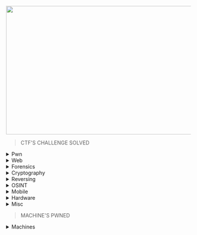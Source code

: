 <p align="center">
<img src="https://user-images.githubusercontent.com/70703371/213686933-43b20745-effa-4e3d-a091-ec0ac292018f.png" width="900" height="350">
</p>


> CTF'S CHALLENGE SOLVED

<details>
<br>
<summary> Pwn </summary>

|No.|Challenge's name|
|:-:|:--------------:|
|1. |[racecar](https://github.com/Bread-Yolk/hackthebox/blob/a814c1dfaa72a1abf52784da7ac51b469e3db73d/Categories/Pwn/racecar/README.md)|
|2. |[You know 0xDiablos](https://github.com/Bread-Yolk/hackthebox/blob/a814c1dfaa72a1abf52784da7ac51b469e3db73d/Categories/Pwn/You%20know%200xDiablos/README.md)|
|3. |[Jeeves](https://github.com/Bread-Yolk/hackthebox/blob/1c2a6a60df107c5f729c0a68cd1d4764bb921aba/Categories/Pwn/Jeeves/README.md)|
|4. |[Space pirate: Entrypoint](https://github.com/Bread-Yolk/hackthebox/blob/c79b78b6e4b55ab702583374b11a2772d7976fc5/Categories/Pwn/Space%20pirate:%20Entrypoint/README.md)|
|5. |[Reg](https://github.com/Bread-Yolk/hackthebox/blob/d88aa1b00cf41672ef139801617536ea6975210e/Categories/Pwn/Reg/README.md)|
|6. |[Space pirate: Going Deeper](https://github.com/Bread-Yolk/hackthebox/blob/99949fc45a7834dddfa5242d2de7581813344f00/Categories/Pwn/Space%20pirate:%20Going%20Deeper/README.md)|
|7. |[Bat Computer](https://github.com/Bread-Yolk/hackthebox/blob/7a0efe3bbcdc21c5b1e7ba55be02299f87d1c917/Categories/Pwn/Bat%20Computer/README.md)|
|8. |[Blacksmith](https://github.com/Bread-Yolk/hackthebox/blob/95c93c68e41d3d0820f2ea693c150933468ee482/Categories/Pwn/Blacksmith/README.md)|
|9. |[Shooting star](https://github.com/Bread-Yolk/hackthebox/blob/1d2ddc3cc0c80f0e45c777a0985b3f2fc1ed92ff/Categories/Pwn/Shooting%20star/README.md)|
|10. |[HTB Console](https://github.com/Bread-Yolk/hackthebox/blob/63d9e2d283e818dc42212c552e9b8c431c74cfea/Categories/Pwn/HTB%20Console/README.md)|
|11. |[Optimistic](https://github.com/Bread-Yolk/hackthebox/blob/e82f419e546cd71ea5e634f98d0f364253440168/Categories/Pwn/Optimistic/README.md)|


</details>


<details>
<br>
<summary> Web </summary>

|No.|Challenge's name|
|:-:|:--------------:|
|1. |[Templated](https://github.com/Bread-Yolk/hackthebox/blob/a814c1dfaa72a1abf52784da7ac51b469e3db73d/Categories/Web/Templated/README.md)|
|2. |[LoveTok](https://github.com/Bread-Yolk/hackthebox/blob/cb1ab3178ae25ac00c807a0a89dc3a2c6428270d/Categories/Web/LoveTok/README.md)|
|3. |[Phonebook](https://github.com/Bread-Yolk/hackthebox/blob/2cbf3f75fbf7fb0f6a3003be39ba2393d018ddd0/Categories/Web/Phonebook/README.md)|
|4. |[Spookifier](https://github.com/Bread-Yolk/hackthebox/blob/10f6b0f4f6b6a06aa068365c134a030a1738ed08/Categories/Web/Spookifier/README.md)|
|5. |[looking glass](https://github.com/Bread-Yolk/hackthebox/blob/614c63d770bea260f16c2559fff7b9ed97982748/Categories/Web/looking%20glass/README.md)|
|6. |[sanitize](https://github.com/Bread-Yolk/hackthebox/blob/d6ff78188af3f11a6498633746d20f5d6f798cdd/Categories/Web/sanitize/README.md)|
|7. |[baby auth](https://github.com/Bread-Yolk/hackthebox/blob/e684dd5d36f5412fae79e29a45f6de882e4da9e6/Categories/Web/baby%20auth/README.md)|
|8. |[baby BonChewerCon](https://github.com/Bread-Yolk/hackthebox/blob/eadd1da75f5141f43bb277fbb02c9231c84a0c56/Categories/Web/baby%20BoneChewerCon/README.md)|
|9. |[Full Stack Conf](https://github.com/Bread-Yolk/hackthebox/blob/b83c10cddbf740799b7d2bdc41680971a54fd108/Categories/Web/Full%20Stack%20Conf/README.md)|
|10. |[baby interdimensional internet](https://github.com/Bread-Yolk/hackthebox/blob/58384b0de7a475e13f5ba96e6a882328978887b9/Categories/Web/baby%20interdimensional%20internet/README.md)|
|11. |[Juggling facts](https://github.com/Bread-Yolk/hackthebox/blob/120cdd6fd7769ab56521d3fb662df0a589aea1fe/Categories/Web/Juggling%20facts/README.md)|
|12. |[baby nginxatsu](https://github.com/Bread-Yolk/hackthebox/blob/71cf87fbdc6a75300cfc5a58b953bb9a4709a197/Categories/Web/baby%20nginxatsu/README.md)|
|13. |[baby todo or not todo](https://github.com/Bread-Yolk/hackthebox/blob/61f7245d85401a69b151e5dbfd8156216f873cbf/Categories/Web/baby%20todo%20or%20not%20todo/README.md)|
|14. |[baby WAFfles order](https://github.com/Bread-Yolk/hackthebox/blob/651f3adb3914b817cbc092119de8f0f2f7617184/Categories/Web/baby%20WAFfles%20order/README.md)|
|15. |[BlinkerFluids](https://github.com/Bread-Yolk/hackthebox/blob/89947e8c65c9a2cb42625ad3fa45b925623aeed4/Categories/Web/BlinkerFluids/README.md)|
|16. |[]()|


</details>


<details>
<br>
<summary> Forensics </summary>

|No.|Challenge's name|
|:-:|:--------------:|
|1. |[Illumination](https://github.com/Bread-Yolk/hackthebox/blob/1b60d3d966a41da91cf9d209d4a50288a336d772/Categories/Forensics/Illumination/README.md)|
|2. |[MarketDump](https://github.com/Bread-Yolk/hackthebox/blob/0528e83d18e5713dfd1b5e2df8ab3bde7e998cdd/Categories/Forensics/MarketDump/README.md)|
|3. |[Wrong Spooky Seasaon](https://github.com/Bread-Yolk/hackthebox/blob/65b8e6281b1f666e4e01f5752f319caab509be00/Categories/Forensics/Wrong%20Spooky%20Season/README.md)|
|4. |[Marshal in the Middle](https://github.com/Bread-Yolk/hackthebox/blob/a7f559c662c94b5b1a4d9e6e5acf11e2858fdabe/Categories/Forensics/Marshal%20in%20the%20Middle/README.md)|
|5. |[Chase](https://github.com/Bread-Yolk/hackthebox/blob/d51855a03e39690f4734d0ad9cb7297efe6c5ca1/Categories/Forensics/Chase/README.md)|
|6. |[Event Horizon](https://github.com/Bread-Yolk/hackthebox/blob/407d9b37f12b71edd6281986dac1a37122cdcdbe/Categories/Forensics/Event%20Horizon/README.md)|
|7. |[Insider](https://github.com/Bread-Yolk/hackthebox/blob/0efa80d8a52f5df666727284679216bffd0cd097/Categories/Forensics/Insider/README.md)|
|8. |[Export](https://github.com/Bread-Yolk/hackthebox/blob/856a33f723e901f195787aced92a4bd0bc525752/Categories/Forensics/Export/README.md)|
|9. |[Persistence](https://github.com/Bread-Yolk/hackthebox/blob/1c0ec0afbd6ac2249b5de95b2fee0e6a2c55dcfa/Categories/Forensics/Persistence/README.md)|
|10. |[No Place To Hide](https://github.com/Bread-Yolk/hackthebox/blob/14692edf0f31388ffc0224ba826478ffdbd2ce16/Categories/Forensics/No%20Place%20To%20Hide/README.md)|
|11. |[Lure](https://github.com/Bread-Yolk/hackthebox/blob/040dae2f2d76d366998e7b3b42f4719e364eeada/Categories/Forensics/Lure/README.md)|
|12. |[Logger](https://github.com/Bread-Yolk/hackthebox/blob/8abb9e295e8a06803d860766c1e7b15feee529c4/Categories/Forensics/Logger/README.md)|
|13. |[Halloween Invitation](https://github.com/Bread-Yolk/hackthebox/blob/103059774af7efb85c9d04768a9e038ae432f4ce/Categories/Forensics/Halloween%20Invitation/README.md)|
|14. |[Peel Back The Layers](https://github.com/Bread-Yolk/hackthebox/blob/eabfe7f9ddbf138837fe9dd36acbea83fa91a4c1/Categories/Forensics/Peel%20Back%20The%20Layers/README.md)|
|15. |[Reminiscent](https://github.com/Bread-Yolk/hackthebox/blob/c6737e4f4bbbba7a43e184c5eb46a816fefbb955/Categories/Forensics/Reminiscent/README.md)|
|16. |[Intergalactic Recovery](https://github.com/Bread-Yolk/hackthebox/blob/b4f592a62e8abf0d8c8ec34acd3abcab3f411ef6/Categories/Forensics/Intergalactic%20Recovery/README.md)|
|16. |[Downgrade](https://github.com/Bread-Yolk/hackthebox/blob/a0275a7b15574ef8660e1c83fc57f9313ab60d61/Categories/Forensics/Downgrade/README.md)|
|17. |[Automation](https://github.com/Bread-Yolk/hackthebox/blob/5e9fca100f99c718d21b59ad4dacc93b90e3c817/Categories/Forensics/Automation/README.md)|
|18. |[Perseverance](https://github.com/Bread-Yolk/hackthebox/blob/f001497dfaed90a4a42009174381e9e1a0089367/Categories/Forensics/Perseverance/README.md)|
|19. |[Deadly Arthropod](https://github.com/Bread-Yolk/hackthebox/blob/8031d2cfdb01b3936fcb7f278bc1f7c855c9a5eb/Categories/Forensics/Deadly%20Arthropod/README.md)|
|20. |[Keep Tryin'](https://github.com/Bread-Yolk/hackthebox/blob/ae8b2c6b26d1d19b61b90ff9bb5df546e42965f4/Categories/Forensics/Keep%20Tryin'/README.md)|
|21. |[Strike Back](https://github.com/Bread-Yolk/hackthebox/blob/98c1f2b38620ad72b3f45095ed12184089baee9c/Categories/Forensics/Strike%20Back/README.md)|


</details>

<details>
<br>
<summary> Cryptography </summary>

|No.|Challenge's name|
|:-:|:--------------:|
|1. |[BabyEncryption](https://github.com/Bread-Yolk/hackthebox/blob/bcd0c433568098d73deb1d6563b4c360a71ae8a6/Categories/Cryptography/BabyEncryption/README.md)|
|2. |[xorxorxor](https://github.com/Bread-Yolk/hackthebox/blob/026f450d84c0006c2e27ca2fdeba503f9e27e4a1/Categories/Cryptography/xorxorxor/README.md)|
|3. |[Android in the Middle](https://github.com/Bread-Yolk/hackthebox/blob/f1080775ab4b3e0f12113879090e102f1bec52e6/Categories/Cryptography/Android-in-the-Middle/README.md)|
|4. |[Weak RSA](https://github.com/Bread-Yolk/hackthebox/blob/9c3e52e12ccc045e6b50f19425e2ccf14ca6b15e/Categories/Cryptography/Weak%20RSA/README.md)|
|5. |[Classic, yet complicated!](https://github.com/Bread-Yolk/hackthebox/blob/8493730b525986eae8995e5e669427d8f51ed557/Categories/Cryptography/Classic,%20yet%20complicated!/README.md)|
|6. |[Brainy's Cipher](https://github.com/Bread-Yolk/hackthebox/blob/c0ff79a70a1f35b0fe53c17e2ed9a18ee6a95348/Categories/Cryptography/Brainy's%20Cipher/README.md)|
|7. |[Gonna-Lift-Em-All](https://github.com/Bread-Yolk/hackthebox/blob/bd5d59da3ea8a29e6afed4986fca62731a0e096a/Categories/Cryptography/Gonna-Lift-Em-All/README.md)|



</details>


<details>
<br>
<summary> Reversing </summary>

|No.|Challenge's name|
|:-:|:--------------:|
|1. |[Impossible Password](https://github.com/Bread-Yolk/hackthebox/blob/a81c6ca2205dc6218e95081229bb352d633211e3/Categories/Reversing/Impossible%20Password/README.md)|
|2. |[Bypass](https://github.com/Bread-Yolk/hackthebox/blob/93653f7324bc03697be4294ea4feb57642293434/Categories/Reversing/Bypass/README.md)|
|3. |[Behind the Scenes](https://github.com/Bread-Yolk/hackthebox/blob/6952513424348ef3a27dbd8246e6183d807b1432/Categories/Reversing/Behind%20the%20Scenes/README.md)|
|4. |[WIDE](https://github.com/Bread-Yolk/hackthebox/blob/e311ca3b8b5e0700da560239e4d7cd3e7a525fae/Categories/Reversing/WIDE/README.md)|
|5. |[Baby RE](https://github.com/Bread-Yolk/hackthebox/blob/e5d22a3cecdd098e3982f310613e26c5f8b3655d/Categories/Reversing/Baby%20RE/README.md)|
|6. |[You Cant C Me](https://github.com/Bread-Yolk/hackthebox/blob/8c8ce88956d8b8edef2e1977e61d18aab4d1082f/Categories/Reversing/You%20Cant%20C%20Me/README.md)|
|7. |[Find The Easy Pass](https://github.com/Bread-Yolk/hackthebox/blob/67efb00b668907bd5f5bb5ddca7f41ca9028d958/Categories/Reversing/Find%20The%20Easy%20Pass/README.md)|
|8. |[Baby Crypt](https://github.com/Bread-Yolk/hackthebox/blob/10774e941c21a178e959916201fc4bd342053461/Categories/Reversing/Baby%20Crypt/README.md)|
|9. |[Ransom](https://github.com/Bread-Yolk/hackthebox/blob/bed3462da6bc1874a6e621963be1041b3682e259/Categories/Reversing/Ransom/README.md)|
|10. |[Anti Flag](https://github.com/Bread-Yolk/hackthebox/blob/76aad1501e5806a3ff1fc666ab223232f50f5afa/Categories/Reversing/Anti%20Flag/README.md)|
|11. |[Ouija](https://github.com/Bread-Yolk/hackthebox/blob/509e773686d7c001a229c1e0471ada07a625759a/Categories/Reversing/Ouija/README.md)|
|12. |[Tear Or Dear](https://github.com/Bread-Yolk/hackthebox/blob/360e7c8eaf0484c3894ab73452280e8219339400/Categories/Reversing/Tear%20Or%20Dear/README.md)|
|13. |[Rebuilding](https://github.com/Bread-Yolk/hackthebox/blob/bbbc0ef73a47a2b734b4d58bbdf84bb1dff48291/Categories/Reversing/Rebuilding/README.md)|
|14. |[Teleport](https://github.com/Bread-Yolk/hackthebox/blob/15d8c5d3143e37a8697b4b464c67ecf05418821a/Categories/Reversing/Teleport/README.md)|

</details>


<details>
<br>
<summary> OSINT </summary>

|No.|Challenge's name|
|:-:|:--------------:|
|1. |[Easy Phish](https://github.com/Bread-Yolk/hackthebox/blob/9757e2b02c396666792cdab691fe53a009b491f6/Categories/OSINT/Easy%20Phish/README.md)|
|2. |[Infiltration](https://github.com/Bread-Yolk/hackthebox/blob/24851cd3a6e4b5a203531b796dfe9ffe1c5a1e7a/Categories/OSINT/Infiltration/README.md)|
|3. |[Money Flowz](https://github.com/Bread-Yolk/hackthebox/blob/f9f661605faedaf8db8f0c44e3da13d98571f2e1/Categories/OSINT/Money%20Flowz/README.md)|
|4. |[Missing in Action](https://github.com/Bread-Yolk/hackthebox/blob/0b46ee97a600501b2ac314895edae541efacab46/Categories/OSINT/Missing%20in%20Action/README.md)|
|5. |[ID Exposed](https://github.com/Bread-Yolk/hackthebox/blob/2347dd7cc5ad7acaf05c53f64122fa0eb92eeef0/Categories/OSINT/ID%20Exposed/README.md)|


</details>


</details>

<details>
<br>
<summary> Mobile </summary>

|No.|Challenge's name|
|:-:|:--------------:|
|1. |[cat](https://github.com/Bread-Yolk/hackthebox/blob/91d6b2978e8b7bbbcb40e4584ce41553b1319eda/Categories/Mobile/Cat/README.md)|
|2. |[Don't Overreact](https://github.com/Bread-Yolk/hackthebox/blob/da68aa0e7ddbf381db40bfd347ba7d088c15aca5/Categories/Mobile/Don't%20Overreact/README.md)|



</details>


<details>
<br>
<summary> Hardware </summary>

|No.|Challenge's name|
|:-:|:--------------:|
|1. |[Debugging Interface](https://github.com/Bread-Yolk/hackthebox/blob/7f2a35f3a586db14f6867c53ca20f250fba6b016/Categories/Hardware/Debugging%20Interface/README.md)|


</details>



<details>
<br>
<summary> Misc </summary>

|No.|Challenge's name|
|:-:|:--------------:|
|1. |[Canvas](https://github.com/Bread-Yolk/hackthebox/blob/90db8bbdcc304afd6aded628c6c1e77fba194dfc/Categories/Misc/Canvas/README.md)|
|2. |[fs0ciety](https://github.com/Bread-Yolk/hackthebox/blob/e3e9ac82c2f6e37d176369a4805c590616ebe978/Categories/Misc/fs0ciety/README.md)|
|3. |[Milkshake](https://github.com/Bread-Yolk/hackthebox/blob/e46700d906db46f0a9b855fc22eee52b3169e08f/Categories/Misc/Milkshake/README.md)|
|4. |[Hackerman](https://github.com/Bread-Yolk/hackthebox/blob/931d5d96d85c778dcf1491dde5b56917ac9f0dda/Categories/Misc/Hackerman/README.md)|
|5. |[0ld is g0ld](https://github.com/Bread-Yolk/hackthebox/blob/166ef91a077d4678087cd524788ad90e3733d4c8/Categories/OSINT/0ld%20is%20g0ld/README.md)|
|6. |[Da Vinci](https://github.com/Bread-Yolk/hackthebox/blob/9641a31811afeb4c9990edf15d41cc080725399d/Categories/Misc/Da%20Vinci/README.md)|
|7. |[Art](https://github.com/Bread-Yolk/hackthebox/blob/93eeedfe96070a35b1eba4e60a825dbbce0eb36f/Categories/Misc/Art/README.md)|
|8. |[misDIRection](https://github.com/Bread-Yolk/hackthebox/blob/2e27902e1fa55bbd8b6a8ab5cf8d4aae6b1f24eb/Categories/Misc/misDIRection/README.md)|
|9. |[Emdee five for life](https://github.com/Bread-Yolk/hackthebox/blob/9deb6ae692170251e3835b655b78fe30b79b1672/Categories/Misc/Emdee%20five%20for%20life/README.md)|
|10. |[The secret of a Queen](https://github.com/Bread-Yolk/hackthebox/blob/2b9c778cdf51f9aa67292cc75ce007b338526254/Categories/Misc/The%20secret%20of%20%20a%20Queen/README.md)|
|11. |[Eternal Loop](https://github.com/Bread-Yolk/hackthebox/blob/371b094e2c225f4e90cc8037c3f1fab5c60227b3/Categories/Misc/Eternal%20Loop/README.md)|


</details>


> MACHINE'S PWNED


<details>
<br>
<summary> Machines </summary>

|No.|Challenge's name|
|:-:|:--------------:|
|1. |[racecar]()|
|2. |[You know 0xDiablos]()|
|3. |[Jeeves]()|
|4. |[Space pirate: Entrypoint]()|
|5. |[Reg]()|
|6. |[Space pirate: Going Deeper]()|
|7. |[Bat Computer]()|
|8. |[Blacksmith]()|
|9. |[Shooting star]()|
|10. |[HTB Console]()|
|11. |[Optimistic]()|


</details>



